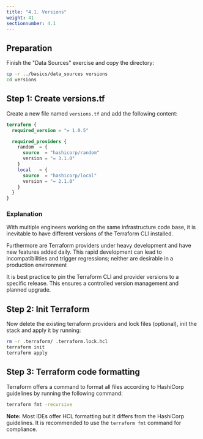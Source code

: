 ```yaml
---
title: "4.1. Versions"
weight: 41
sectionnumber: 4.1
---
```


## Preparation

Finish the "Data Sources" exercise and copy the directory:
```bash
cp -r ../basics/data_sources versions
cd versions
```

## Step 1: Create versions.tf

Create a new file named `versions.tf` and add the following content:
```terraform
terraform {
  required_version = "= 1.0.5"

  required_providers {
    random  = {
      source  = "hashicorp/random"
      version = "= 3.1.0"
    }
    local   = {
      source  = "hashicorp/local"
      version = "= 2.1.0"
    }
  }
}
```

### Explanation

With multiple engineers working on the same infrastructure code base, it is inevitable to have different versions of
the Terraform CLI installed.

Furthermore are Terraform providers under heavy development and have new features added daily. This rapid development
can lead to incompatibilities and trigger regressions; neither are desirable in a production environment

It is best practice to pin the Terraform CLI and provider versions to a specific release. This ensures a controlled
version management and planned upgrade.

## Step 2: Init Terraform

Now delete the existing terraform providers and lock files (optional), init the stack and apply it by running:
```bash
rm -r .terraform/ .terraform.lock.hcl
terraform init
terraform apply
```

## Step 3: Terraform code formatting

Terraform offers a command to format all files according to HashiCorp guidelines by running the following command:
```bash
terraform fmt -recursive
```

**Note:** Most IDEs offer HCL formatting but it differs from the HashiCorp guidelines. It is recommended to use the
`terraform fmt` command for compliance.
